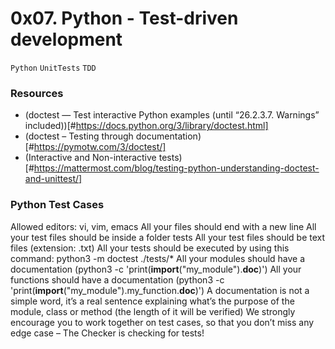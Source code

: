 # 0x07. Python - Test-driven development
`Python` `UnitTests` `TDD`

### Resources
- (doctest — Test interactive Python examples (until “26.2.3.7. Warnings” included))[#https://docs.python.org/3/library/doctest.html]
- (doctest – Testing through documentation)[#https://pymotw.com/3/doctest/]
- (Interactive and Non-interactive tests)[#https://mattermost.com/blog/testing-python-understanding-doctest-and-unittest/]

### Python Test Cases
Allowed editors: vi, vim, emacs
All your files should end with a new line
All your test files should be inside a folder tests
All your test files should be text files (extension: .txt)
All your tests should be executed by using this command: python3 -m doctest ./tests/*
All your modules should have a documentation (python3 -c 'print(__import__("my_module").__doc__)')
All your functions should have a documentation (python3 -c 'print(__import__("my_module").my_function.__doc__)')
A documentation is not a simple word, it’s a real sentence explaining what’s the purpose of the module, class or method (the length of it will be verified)
We strongly encourage you to work together on test cases, so that you don’t miss any edge case – The Checker is checking for tests!